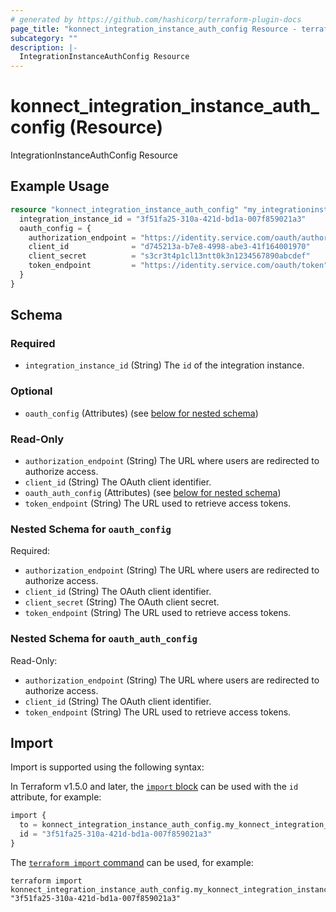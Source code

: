 ```yaml
---
# generated by https://github.com/hashicorp/terraform-plugin-docs
page_title: "konnect_integration_instance_auth_config Resource - terraform-provider-konnect"
subcategory: ""
description: |-
  IntegrationInstanceAuthConfig Resource
---
```


# konnect_integration_instance_auth_config (Resource)

IntegrationInstanceAuthConfig Resource

## Example Usage

```terraform
resource "konnect_integration_instance_auth_config" "my_integrationinstanceauthconfig" {
  integration_instance_id = "3f51fa25-310a-421d-bd1a-007f859021a3"
  oauth_config = {
    authorization_endpoint = "https://identity.service.com/oauth/authorize"
    client_id              = "d745213a-b7e8-4998-abe3-41f164001970"
    client_secret          = "s3cr3t4p1cl13ntt0k3n1234567890abcdef"
    token_endpoint         = "https://identity.service.com/oauth/token"
  }
}
```

<!-- schema generated by tfplugindocs -->
## Schema

### Required

- `integration_instance_id` (String) The `id` of the integration instance.

### Optional

- `oauth_config` (Attributes) (see [below for nested schema](#nestedatt--oauth_config))

### Read-Only

- `authorization_endpoint` (String) The URL where users are redirected to authorize access.
- `client_id` (String) The OAuth client identifier.
- `oauth_auth_config` (Attributes) (see [below for nested schema](#nestedatt--oauth_auth_config))
- `token_endpoint` (String) The URL used to retrieve access tokens.

<a id="nestedatt--oauth_config"></a>
### Nested Schema for `oauth_config`

Required:

- `authorization_endpoint` (String) The URL where users are redirected to authorize access.
- `client_id` (String) The OAuth client identifier.
- `client_secret` (String) The OAuth client secret.
- `token_endpoint` (String) The URL used to retrieve access tokens.


<a id="nestedatt--oauth_auth_config"></a>
### Nested Schema for `oauth_auth_config`

Read-Only:

- `authorization_endpoint` (String) The URL where users are redirected to authorize access.
- `client_id` (String) The OAuth client identifier.
- `token_endpoint` (String) The URL used to retrieve access tokens.

## Import

Import is supported using the following syntax:

In Terraform v1.5.0 and later, the [`import` block](https://developer.hashicorp.com/terraform/language/import) can be used with the `id` attribute, for example:

```terraform
import {
  to = konnect_integration_instance_auth_config.my_konnect_integration_instance_auth_config
  id = "3f51fa25-310a-421d-bd1a-007f859021a3"
}
```

The [`terraform import` command](https://developer.hashicorp.com/terraform/cli/commands/import) can be used, for example:

```shell
terraform import konnect_integration_instance_auth_config.my_konnect_integration_instance_auth_config "3f51fa25-310a-421d-bd1a-007f859021a3"
```
